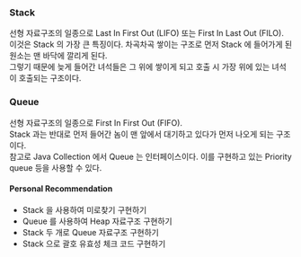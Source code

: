 ### Stack
선형 자료구조의 일종으로 Last In First Out (LIFO) 또는 First In Last Out (FILO).  
이것은 Stack 의 가장 큰 특징이다. 차곡차곡 쌓이는 구조로 먼저 Stack 에 들어가게 된 원소는 맨 바닥에 깔리게 된다.  
그렇기 때문에 늦게 들어간 녀석들은 그 위에 쌓이게 되고 호출 시 가장 위에 있는 녀석이 호출되는 구조이다.  
  
### Queue
선형 자료구조의 일종으로 First In First Out (FIFO).  
Stack 과는 반대로 먼저 들어간 놈이 맨 앞에서 대기하고 있다가 먼저 나오게 되는 구조이다.  
참고로 Java Collection 에서 Queue 는 인터페이스이다. 이를 구현하고 있는 Priority queue 등을 사용할 수 있다.
  
#### Personal Recommendation
- Stack 을 사용하여 미로찾기 구현하기
- Queue 를 사용하여 Heap 자료구조 구현하기
- Stack 두 개로 Queue 자료구조 구현하기
- Stack 으로 괄호 유효성 체크 코드 구현하기